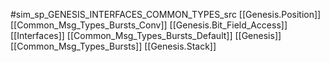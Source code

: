 #sim_sp_GENESIS_INTERFACES_COMMON_TYPES_src
[[Genesis.Position]]
[[Common_Msg_Types_Bursts_Conv]]
[[Genesis.Bit_Field_Access]]
[[Interfaces]]
[[Common_Msg_Types_Bursts_Default]]
[[Genesis]]
[[Common_Msg_Types_Bursts]]
[[Genesis.Stack]]
